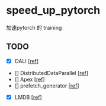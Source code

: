 # speed_up_pytorch
加速pytorch 的 training

## TODO
- [x] DALI [[ref](https://blog.csdn.net/weixin_42028608/article/details/105564060)]
- [] DistributedDataParallel [[ref](https://pytorch.org/docs/master/generated/torch.nn.parallel.DistributedDataParallel.html#distributeddataparallel)]
- [] Apex [[ref](https://pytorch.org/blog/accelerating-training-on-nvidia-gpus-with-pytorch-automatic-mixed-precision/)]
- [] prefetch_generator [[ref](https://pypi.org/project/prefetch_generator/)]
- [x] LMDB [[ref](https://github.com/StrangerZhang/SiamFC-PyTorch/blob/master/bin/create_lmdb.py)]
